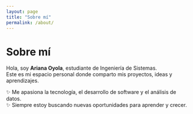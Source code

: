 ```yaml
---
layout: page
title: "Sobre mí"
permalink: /about/
---
```


# Sobre mí

Hola, soy **Ariana Oyola**, estudiante de Ingeniería de Sistemas.  
Este es mi espacio personal donde comparto mis proyectos, ideas y aprendizajes.  

✨ Me apasiona la tecnología, el desarrollo de software y el análisis de datos.  
✨ Siempre estoy buscando nuevas oportunidades para aprender y crecer.  
